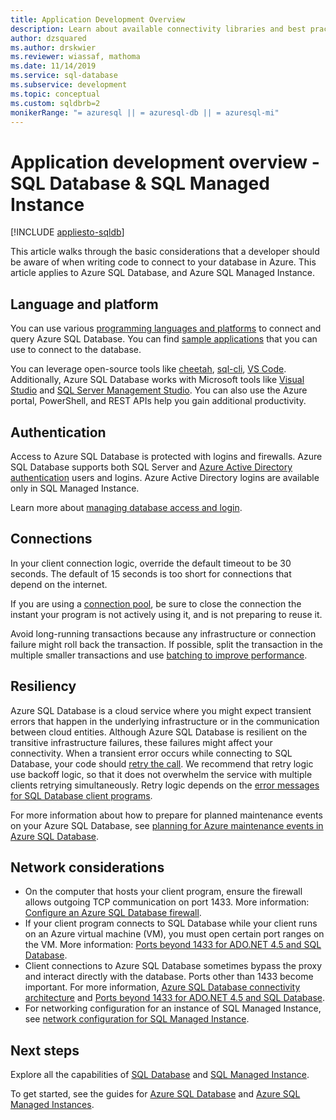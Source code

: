 ```yaml
---
title: Application Development Overview
description: Learn about available connectivity libraries and best practices for applications connecting to SQL Database.
author: dzsquared
ms.author: drskwier
ms.reviewer: wiassaf, mathoma
ms.date: 11/14/2019
ms.service: sql-database
ms.subservice: development
ms.topic: conceptual
ms.custom: sqldbrb=2
monikerRange: "= azuresql || = azuresql-db || = azuresql-mi"
---
```

# Application development overview - SQL Database & SQL Managed Instance
[!INCLUDE [appliesto-sqldb](../includes/appliesto-sqldb-sqlmi.md)]

This article walks through the basic considerations that a developer should be aware of when writing code to connect to your database in Azure. This article applies to Azure SQL Database, and Azure SQL Managed Instance.

## Language and platform

You can use various [programming languages and platforms](connect-query-content-reference-guide.md) to connect and query Azure SQL Database. You can find [sample applications](https://azure.microsoft.com/resources/samples/?service=sql-database&sort=0) that you can use to connect to the database.

You can leverage open-source tools like [cheetah](https://github.com/wunderlist/cheetah), [sql-cli](https://www.npmjs.com/package/sql-cli), [VS Code](https://code.visualstudio.com/). Additionally, Azure SQL Database works with Microsoft tools like [Visual Studio](https://www.visualstudio.com/downloads/) and  [SQL Server Management Studio](/sql/ssms/sql-server-management-studio-ssms). You can also use the Azure portal, PowerShell, and REST APIs help you gain additional productivity.

## Authentication

Access to Azure SQL Database is protected with logins and firewalls. Azure SQL Database supports both SQL Server and [Azure Active Directory authentication](authentication-aad-overview.md) users and logins. Azure Active Directory logins are available only in SQL Managed Instance. 

Learn more about [managing database access and login](logins-create-manage.md).

## Connections

In your client connection logic, override the default timeout to be 30 seconds. The default of 15 seconds is too short for connections that depend on the internet.

If you are using a [connection pool](/dotnet/framework/data/adonet/sql-server-connection-pooling), be sure to close the connection the instant your program is not actively using it, and is not preparing to reuse it.

Avoid long-running transactions because any infrastructure or connection failure might roll back the transaction. If possible, split the transaction in the multiple smaller transactions and use [batching to improve performance](../performance-improve-use-batching.md).

## Resiliency

Azure SQL Database is a cloud service where you might expect transient errors that happen in the underlying infrastructure or in the communication between cloud entities. Although Azure SQL Database is resilient on the transitive infrastructure failures, these failures might affect your connectivity. When a transient error occurs while connecting to SQL Database, your code should [retry the call](troubleshoot-common-connectivity-issues.md). We recommend that retry logic use backoff logic, so that it does not overwhelm the service with multiple clients retrying simultaneously. Retry logic depends on the [error messages for SQL Database client programs](troubleshoot-common-errors-issues.md).

For more information about how to prepare for planned maintenance events on your Azure SQL Database, see [planning for Azure maintenance events in Azure SQL Database](planned-maintenance.md).

## Network considerations

- On the computer that hosts your client program, ensure the firewall allows outgoing TCP communication on port 1433.  More information: [Configure an Azure SQL Database firewall](firewall-configure.md).
- If your client program connects to SQL Database while your client runs on an Azure virtual machine (VM), you must open certain port ranges on the VM. More information: [Ports beyond 1433 for ADO.NET 4.5 and SQL Database](adonet-v12-develop-direct-route-ports.md).
- Client connections to Azure SQL Database sometimes bypass the proxy and interact directly with the database. Ports other than 1433 become important. For more information, [Azure SQL Database connectivity architecture](connectivity-architecture.md) and [Ports beyond 1433 for ADO.NET 4.5 and SQL Database](adonet-v12-develop-direct-route-ports.md).
- For networking configuration for an instance of SQL Managed Instance, see [network configuration for SQL Managed Instance](../managed-instance/how-to-content-reference-guide.md#network-configuration).

## Next steps

Explore all the capabilities of [SQL Database](sql-database-paas-overview.md) and [SQL Managed Instance](../managed-instance/sql-managed-instance-paas-overview.md).

To get started, see the guides for [Azure SQL Database](quickstart-content-reference-guide.md) and [Azure SQL Managed Instances](../managed-instance/quickstart-content-reference-guide.md).
